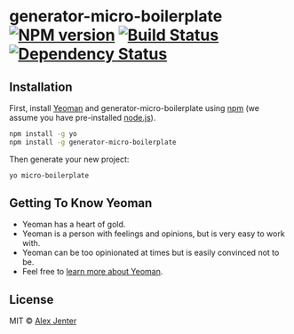 # generator-micro-boilerplate [![NPM version][npm-image]][npm-url] [![Build Status][travis-image]][travis-url] [![Dependency Status][daviddm-image]][daviddm-url]
> 

## Installation

First, install [Yeoman](http://yeoman.io) and generator-micro-boilerplate using [npm](https://www.npmjs.com/) (we assume you have pre-installed [node.js](https://nodejs.org/)).

```bash
npm install -g yo
npm install -g generator-micro-boilerplate
```

Then generate your new project:

```bash
yo micro-boilerplate
```

## Getting To Know Yeoman

 * Yeoman has a heart of gold.
 * Yeoman is a person with feelings and opinions, but is very easy to work with.
 * Yeoman can be too opinionated at times but is easily convinced not to be.
 * Feel free to [learn more about Yeoman](http://yeoman.io/).

## License

MIT © [Alex Jenter]()


[npm-image]: https://badge.fury.io/js/generator-micro-boilerplate.svg
[npm-url]: https://npmjs.org/package/generator-micro-boilerplate
[travis-image]: https://travis-ci.org/AlexJenter/generator-micro-boilerplate.svg?branch=master
[travis-url]: https://travis-ci.org/AlexJenter/generator-micro-boilerplate
[daviddm-image]: https://david-dm.org/AlexJenter/generator-micro-boilerplate.svg?theme=shields.io
[daviddm-url]: https://david-dm.org/AlexJenter/generator-micro-boilerplate
